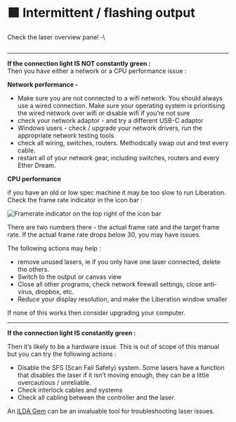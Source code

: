# 🟩 Intermittent / flashing output

Check the laser overview panel -\


<figure><img src="https://europe1.discourse-cdn.com/standard20/uploads/liberation/original/1X/2d83b68767a44fec6ebb5d0ba2267dc27f8546f9.png" alt=""><figcaption></figcaption></figure>

***

**If the connection light IS NOT constantly green :**\
Then you have either a network or a CPU performance issue :

**Network performance -**

* Make sure you are not connected to a wifi network. You should always use a wired connection. Make sure your operating system is prioritising the wired network over wifi or disable wifi if you’re not sure
* check your network adaptor - and try a different USB-C adaptor
* Windows users - check / upgrade your network drivers, run the appropriate network testing tools
* check all wiring, switches, routers. Methodically swap out and test every cable.
* restart all of your network gear, including switches, routers and every Ether Dream.

**CPU performance**

if you have an old or low spec machine it may be too slow to run Liberation. Check the frame rate indicator in the icon bar :

![Framerate indicator on the top right of the icon bar](https://europe1.discourse-cdn.com/standard20/uploads/liberation/original/1X/eea2bc5a6e186b15e940ccf4c6c35fa5444cd41c.png)

There are two numbers there - the actual frame rate and the target frame rate. If the actual frame rate drops below 30, you may have issues.

The following actions may help :

* remove unused lasers, ie if you only have one laser connected, delete the others.
* Switch to the output or canvas view
* Close all other programs, check network firewall settings, close anti-virus, dropbox, etc.
* Reduce your display resolution, and make the Liberation window smaller

If none of this works then consider upgrading your computer.

***

**If the connection light IS constantly green :**

Then it’s likely to be a hardware issue. This is out of scope of this manual but you can try the following actions :

* Disable the SFS (Scan Fail Safety) system. Some lasers have a function that disables the laser if it isn’t moving enough, they can be a little overcautious / unreliable.
* Check interlock cables and systems
* Check all cabling between the controller and the laser.

An [ILDA Gem](https://shop.stanwaxlaser.co.uk/ilda-gem-pocket-2020-718-p.asp) can be an invaluable tool for troubleshooting laser issues.

